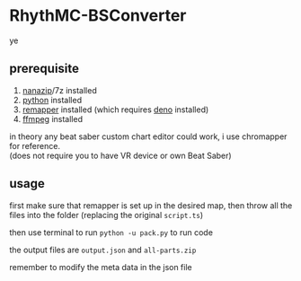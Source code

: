 # RhythMC-BSConverter

ye

## prerequisite

1. [nanazip](https://github.com/M2Team/NanaZip)/7z installed
2. [python](https://www.python.org/) installed
3. [remapper](https://github.com/Swifter1243/ReMapper) installed (which requires [deno](https://deno.com/) installed) 
4. [ffmpeg](https://ffmpeg.org/) installed

in theory any beat saber custom chart editor could work, i use chromapper for reference.  
(does not require you to have VR device or own Beat Saber)

## usage

first make sure that remapper is set up in the desired map, then throw all the files into the folder (replacing the original `script.ts`)

then use terminal to run `python -u pack.py` to run code

the output files are `output.json` and `all-parts.zip`

remember to modify the meta data in the json file
